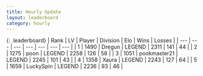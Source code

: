 ```yaml
---
title: Hourly Update
layout: leaderboard
category: hourly
---
```


{: .leaderboard}
| Rank | LV | Player | Division | Elo | Wins | Losses |
| --- | --- | --- | --- | --- | --- | --- |
| <span data-change="0">1</span> | 1490 | <span title="ID: 337810">Dregun</span> | LEGEND | <span data-change="0">2311</span> | <span data-change="0">141</span> | <span data-change="0">44</span> |
| <span data-change="0">2</span> | 1275 | <span title="ID: 540690">poon</span> | LEGEND | <span data-change="0">2258</span> | <span data-change="0">126</span> | <span data-change="0">58</span> |
| <span data-change="0">3</span> | 1051 | <span title="ID: 652474">pookmaster21</span> | LEGEND | <span data-change="0">2245</span> | <span data-change="0">101</span> | <span data-change="0">43</span> |
| <span data-change="3">4</span> | 1358 | <span title="ID: 200908">Xaura</span> | LEGEND | <span data-change="19">2243</span> | <span data-change="4">127</span> | <span data-change="0">64</span> |
| <span data-change="-1">5</span> | 1659 | <span title="ID: 498412">LuckySpin</span> | LEGEND | <span data-change="0">2236</span> | <span data-change="0">93</span> | <span data-change="0">46</span> |